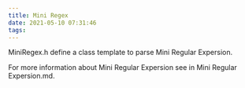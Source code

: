 ```yaml
---
title: Mini Regex
date: 2021-05-10 07:31:46
tags:
---
```


MiniRegex.h define a class template to parse Mini Regular Expersion.

For more information about Mini Regular Expersion see in Mini Regular Expersion.md.

